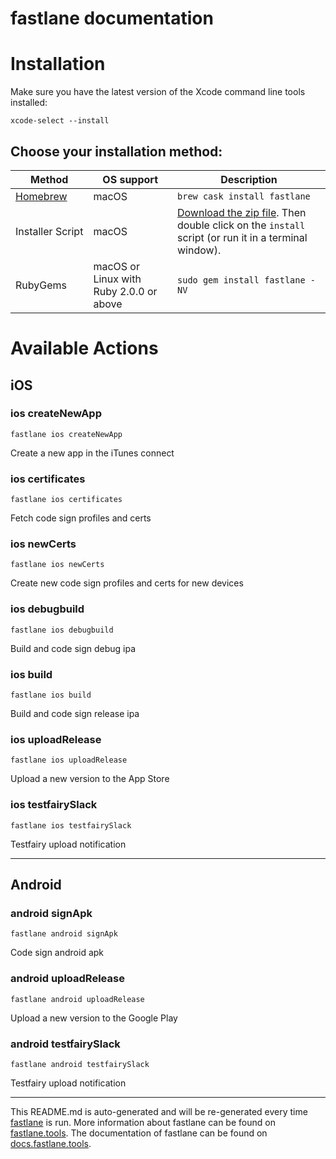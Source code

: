 fastlane documentation
================
# Installation

Make sure you have the latest version of the Xcode command line tools installed:

```
xcode-select --install
```

## Choose your installation method:

| Method                     | OS support                              | Description                                                                                                                           |
|----------------------------|-----------------------------------------|---------------------------------------------------------------------------------------------------------------------------------------|
| [Homebrew](http://brew.sh) | macOS                                   | `brew cask install fastlane`                                                                                                          |
| Installer Script           | macOS                                   | [Download the zip file](https://download.fastlane.tools). Then double click on the `install` script (or run it in a terminal window). |
| RubyGems                   | macOS or Linux with Ruby 2.0.0 or above | `sudo gem install fastlane -NV`                                                                                                       |

# Available Actions
## iOS
### ios createNewApp
```
fastlane ios createNewApp
```
Create a new app in the iTunes connect
### ios certificates
```
fastlane ios certificates
```
Fetch code sign profiles and certs
### ios newCerts
```
fastlane ios newCerts
```
Create new code sign profiles and certs for new devices
### ios debugbuild
```
fastlane ios debugbuild
```
Build and code sign debug ipa
### ios build
```
fastlane ios build
```
Build and code sign release ipa
### ios uploadRelease
```
fastlane ios uploadRelease
```
Upload a new version to the App Store
### ios testfairySlack
```
fastlane ios testfairySlack
```
Testfairy upload notification

----

## Android
### android signApk
```
fastlane android signApk
```
Code sign android apk
### android uploadRelease
```
fastlane android uploadRelease
```
Upload a new version to the Google Play
### android testfairySlack
```
fastlane android testfairySlack
```
Testfairy upload notification

----

This README.md is auto-generated and will be re-generated every time [fastlane](https://fastlane.tools) is run.
More information about fastlane can be found on [fastlane.tools](https://fastlane.tools).
The documentation of fastlane can be found on [docs.fastlane.tools](https://docs.fastlane.tools).
